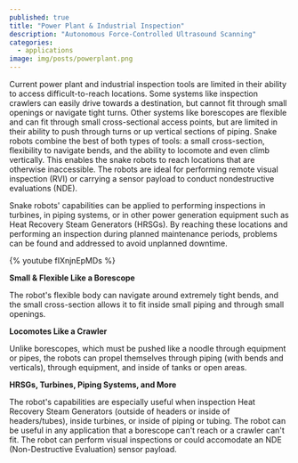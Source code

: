 ```yaml
---
published: true
title: "Power Plant & Industrial Inspection"
description: "Autonomous Force-Controlled Ultrasound Scanning"
categories:
  - applications
image: img/posts/powerplant.png
---
```

Current power plant and industrial inspection tools are limited in their ability to access difficult-to-reach locations. Some systems like inspection crawlers can easily drive towards a destination, but cannot fit through small openings or navigate tight turns. Other systems like borescopes are flexible and can fit through small cross-sectional access points, but are limited in their ability to push through turns or up vertical sections of piping. Snake robots combine the best of both types of tools: a small cross-section, flexibility to navigate bends, and the ability to locomote and even climb vertically. This enables the snake robots to reach locations that are otherwise inaccessible. The robots are ideal for performing remote visual inspection (RVI) or carrying a sensor payload to conduct nondestructive 
evaluations (NDE).

Snake robots' capabilities can be applied to performing inspections in turbines, in piping systems, or in other power generation equipment such as Heat Recovery Steam Generators (HRSGs). By reaching these locations and performing an inspection during planned maintenance periods, problems can be found and addressed to avoid unplanned downtime.

{% youtube fIXnjnEpMDs %}

**Small & Flexible Like a Borescope**

The robot's flexible body can navigate around extremely tight bends, and the small cross-section allows it to fit inside small piping and through small openings.

**Locomotes Like a Crawler**

Unlike borescopes, which must be pushed like a noodle through equipment or pipes, the robots can propel themselves through piping (with bends and verticals), through equipment, and inside of tanks or open areas.

**HRSGs, Turbines, Piping Systems, and More**

The robot's capabilities are especially useful when inspection Heat Recovery Steam Generators (outside of headers or inside of headers/tubes), inside turbines, or inside of piping or tubing. The robot can be useful in any application that a borescope can't reach or a crawler can't fit. The robot can perform visual inspections or could accomodate an NDE (Non-Destructive Evaluation) sensor payload.
